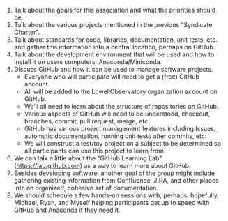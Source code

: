 1. Talk about the goals for this association and what the priorities should be.
2. Talk about the various projects mentioned in the previous “Syndicate Charter”.
3. Talk about standards for code, libraries, documentation, unit tests, etc. and gather this information into a central location, perhaps on GitHub.
4. Talk about the development environment that will be used and how to install it on users computers. Anaconda/Miniconda.
5. Discuss GitHub and how it can be used to manage software projects.
   - Everyone who will participate will need to get a (free) GitHub account.
   - All will be added to the LowellObservatory organization account on GitHub.
   - We’ll all need to learn about the structure of repositories on GitHub.
   - Various aspects of GitHub will need to be understood, checkout, branches, commit, pull request, merge, etc.
   - GitHub has various project management features including Issues, automatic documentation, running unit tests after commits, etc.
   - We will construct a test/toy project on a subject to be determined so all participants can use this project to learn from.
6. We can talk a little about the “GitHub Learning Lab” (https://lab.github.com) as a way to learn more about GitHub.
7. Besides developing software, another goal of the group might include gathering existing information from Confluence, JIRA, and other places into an organized, cohesive set of documentation.
8. We should schedule a few hands-on sessions with, perhaps, hopefully, Michael, Ryan, and Myself helping participants get up to speed with GitHub and Anaconda if they need it.
